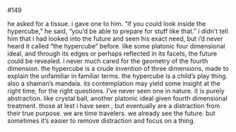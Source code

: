 #149

he asked for a tissue. i gave one to him. “if you could look inside the hypercube,” he said, “you’d be able to prepare for stuff like that.” i didn’t tell him that i had looked into the future and seen his exact need, but i’d never heard it called “the hypercube” before. like some platonic four dimensional ideal, and through its edges or perhaps reflected in its facets, the future could be revealed. i never much cared for the geometry of the fourth dimension. the hypercube is a crude invention of three dimensions, made to explain the unfamiliar in familiar terms. the hypercube is a child’s play thing. also a shaman’s mandala. its contemplation may yield some insight at the right time, for the right questions. I’ve never seen one in nature. it is purely abstraction. like crystal ball, another platonic ideal given fourth dimensional treatment. those at lest i have seen , but eventually are a distraction from their true purpose. we are time travelers. we already see the future. but sometimes it’s easier to remove distraction and focus on a thing. 